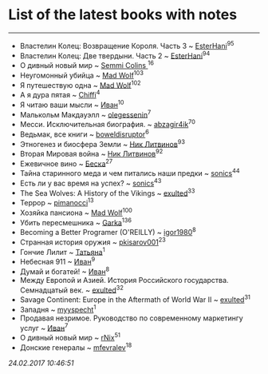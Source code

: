 # List of the latest books with notes
---

* Властелин Колец: Возвращение Короля. Часть 3 ~ [EsterHani](users/305/30558181-vkontakte)<sup>95</sup>
* Властелин Колец: Две твердыни. Часть 2 ~ [EsterHani](users/305/30558181-vkontakte)<sup>94</sup>
* О дивный новый мир ~ [Semmi Colins ](users/100/100632786848817999592-google)<sup>16</sup>
* Неугомонный убийца ~ [Mad Wolf](users/947/94738840-vkontakte)<sup>103</sup>
* Я путешествую одна ~ [Mad Wolf](users/947/94738840-vkontakte)<sup>102</sup>
* А я дура пятая ~ [Chiffi](users/105/105831994080785626680-google)<sup>4</sup>
* Я читаю ваши мысли ~ [Иван](users/111/111223381196748176136-google)<sup>10</sup>
* Малькольм Макдауэлл ~ [olegessenin](users/390/3901448-vkontakte)<sup>7</sup>
* Месси. Исключительная биография. ~ [abzagir4ik](users/362/3621623-vkontakte)<sup>70</sup>
* Ведьмак, все книги ~ [boweldisruptor](users/164/16427535-vkontakte)<sup>6</sup>
* Этногенез и биосфера Земли ~ [Ник Литвинов](users/241/241974816-vkontakte)<sup>93</sup>
* Вторая Мировая война ~ [Ник Литвинов](users/241/241974816-vkontakte)<sup>92</sup>
* Ежевичное вино ~ [Беска](users/157/1577468-vkontakte)<sup>27</sup>
* Тайна старинного меда и чем питались наши предки ~ [sonics](users/588/5880221-vkontakte)<sup>44</sup>
* Есть ли у вас время на успех? ~ [sonics](users/588/5880221-vkontakte)<sup>43</sup>
* The Sea Wolves: A History of the Vikings ~ [exulted](users/100/100599204551896265722-google)<sup>33</sup>
* Террор ~ [pimanocci](users/117/117124011531379579265-google)<sup>13</sup>
* Хозяйка пансиона ~ [Mad Wolf](users/947/94738840-vkontakte)<sup>100</sup>
* Убить пересмешника ~ [Garka](users/115/115753719718250012620-google)<sup>136</sup>
* Becoming a Better Programer (O'REILLY) ~ [igor1980](users/100/100003094239547-facebook)<sup>8</sup>
* Странная история оружия ~ [pkisarov001](users/311/311057796-yandex)<sup>23</sup>
* Гончие Лилит ~ [Татьяна](users/735/73529875-vkontakte)<sup>1</sup>
* Небесная 911 ~ [Иван](users/111/111223381196748176136-google)<sup>9</sup>
* Думай и богатей! ~ [Иван](users/111/111223381196748176136-google)<sup>8</sup>
* Между Европой и Азией. История Российского государства. Семнадцатый век. ~ [exulted](users/100/100599204551896265722-google)<sup>32</sup>
* Savage Continent: Europe in the Aftermath of World War II ~ [exulted](users/100/100599204551896265722-google)<sup>31</sup>
* Западня ~ [myyspecht](users/321/3211454-vkontakte)<sup>1</sup>
* Продавая незримое. Руководство по современному маркетингу услуг ~ [Иван](users/111/111223381196748176136-google)<sup>7</sup>
* О дивный новый мир ~ [rNix](users/115/115622071-twitter)<sup>51</sup>
* Донские генералы ~ [mfevralev](users/140/140966150-vkontakte)<sup>18</sup>


_24.02.2017 10:46:51_
